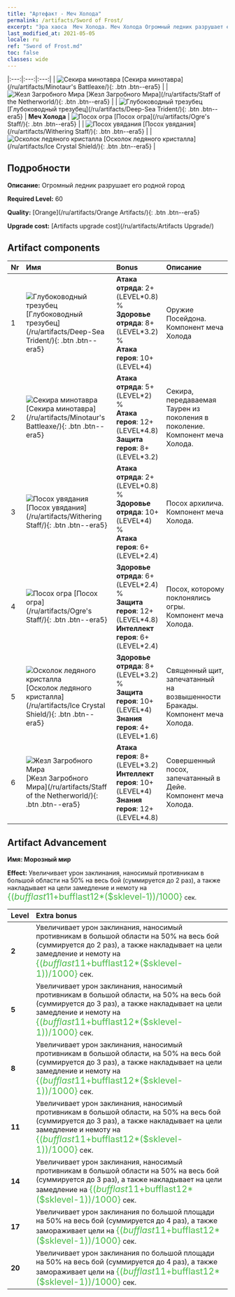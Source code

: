 ```yaml
---
title: "Артефакт - Меч Холода"
permalink: /artifacts/Sword of Frost/
excerpt: "Эра хаоса  Меч Холода. Меч Холода Огромный ледник разрушает его родной город"
last_modified_at: 2021-05-05
locale: ru
ref: "Sword of Frost.md"
toc: false
classes: wide
---
```


  |:---:|:---:|:---:| 
  | ![Секира минотавра](/images/t/artifact_40432.png) [Секира минотавра](/ru/artifacts/Minotaur's Battleaxe/){: .btn .btn--era5} |   | ![Жезл Загробного Мира](/images/t/artifact_40436.png) [Жезл Загробного Мира](/ru/artifacts/Staff of the Netherworld/){: .btn .btn--era5} | 
  | ![Глубоководный трезубец](/images/t/artifact_40431.png) [Глубоководный трезубец](/ru/artifacts/Deep-Sea Trident/){: .btn .btn--era5} | **Меч Холода** | ![Посох огра](/images/t/artifact_40434.png) [Посох огра](/ru/artifacts/Ogre's Staff/){: .btn .btn--era5} | 
  | ![Посох увядания](/images/t/artifact_40433.png) [Посох увядания](/ru/artifacts/Withering Staff/){: .btn .btn--era5} |   | ![Осколок ледяного кристалла](/images/t/artifact_40435.png) [Осколок ледяного кристалла](/ru/artifacts/Ice Crystal Shield/){: .btn .btn--era5} | 


## Подробности

 **Описание:** Огромный ледник разрушает его родной город

 **Required Level:** 60

 **Quality:** [Orange](/ru/artifacts/Orange Artifacts/){: .btn .btn--era5}

 **Upgrade cost:** [Artifacts upgrade cost](/ru/artifacts/Artifacts Upgrade/)



## Artifact components

  | Nr |    Имя    |   Bonus | Описание | 
  |:---|:-----------|:--------|:------------| 
  | 1 | ![Глубоководный трезубец](/images/t/artifact_40431.png) [Глубоководный трезубец](/ru/artifacts/Deep-Sea Trident/){: .btn .btn--era5} | **Атака отряда**: 2+(LEVEL\*0.8) %<br/>**Здоровье отряда**: 8+(LEVEL\*3.2) %<br/>**Атака героя**: 10+(LEVEL\*4) | Оружие Посейдона. Компонент меча Холода | 
  | 2 | ![Секира минотавра](/images/t/artifact_40432.png) [Секира минотавра](/ru/artifacts/Minotaur's Battleaxe/){: .btn .btn--era5} | **Атака отряда**: 5+(LEVEL\*2) %<br/>**Атака героя**: 12+(LEVEL\*4.8)<br/>**Защита героя**: 8+(LEVEL\*3.2) | Секира, передаваемая Таурен из поколения в поколение. Компонент меча Холода. | 
  | 3 | ![Посох увядания](/images/t/artifact_40433.png) [Посох увядания](/ru/artifacts/Withering Staff/){: .btn .btn--era5} | **Атака отряда**: 2+(LEVEL\*0.8) %<br/>**Здоровье отряда**: 10+(LEVEL\*4) %<br/>**Атака героя**: 6+(LEVEL\*2.4) | Посох архилича. Компонент меча Холода. | 
  | 4 | ![Посох огра](/images/t/artifact_40434.png) [Посох огра](/ru/artifacts/Ogre's Staff/){: .btn .btn--era5} | **Здоровье отряда**: 6+(LEVEL\*2.4) %<br/>**Защита героя**: 12+(LEVEL\*4.8)<br/>**Интеллект героя**: 6+(LEVEL\*2.4) | Посох, которому поклонялись огры. Компонент меча Холода. | 
  | 5 | ![Осколок ледяного кристалла](/images/t/artifact_40435.png) [Осколок ледяного кристалла](/ru/artifacts/Ice Crystal Shield/){: .btn .btn--era5} | **Здоровье отряда**: 8+(LEVEL\*3.2) %<br/>**Защита героя**: 10+(LEVEL\*4)<br/>**Знания героя**: 4+(LEVEL\*1.6) | Священный щит, запечатанный на возвышенности Бракады. Компонент меча Холода. | 
  | 6 | ![Жезл Загробного Мира](/images/t/artifact_40436.png) [Жезл Загробного Мира](/ru/artifacts/Staff of the Netherworld/){: .btn .btn--era5} | **Атака героя**: 8+(LEVEL\*3.2)<br/>**Интеллект героя**: 10+(LEVEL\*4)<br/>**Знания героя**: 12+(LEVEL\*4.8) | Совершенный посох, запечатанный в Дейе. Компонент меча Холода. | 


## Artifact Advancement

 **Имя: Морозный мир**

 **Effect:** Увеличивает урон заклинания, наносимый противникам в большой области на 50% на весь бой (суммируется до 2 раз), а также накладывает на цели замедление и немоту на <span style="color: #48b946;font-size:20px">{($bufflast11+$bufflast12*($sklevel-1))/1000}</span> сек.

  |  Level  |    Extra bonus  | 
  |:--------|:----------------| 
  | **2** | Увеличивает урон заклинания, наносимый противникам в большой области на 50% на весь бой (суммируется до 2 раз), а также накладывает на цели замедление и немоту на <span style="color: #48b946;font-size:20px">{($bufflast11+$bufflast12*($sklevel-1))/1000}</span> сек. | 
  | **5** | Увеличивает урон заклинания, наносимый противникам в большой области, на 50% на весь бой (суммируется до 3 раз), а также накладывает на цели замедление и немоту на <span style="color: #48b946;font-size:20px">{($bufflast11+$bufflast12*($sklevel-1))/1000}</span> сек. | 
  | **8** | Увеличивает урон заклинания, наносимый противникам в большой области, на 50% на весь бой (суммируется до 3 раз), а также накладывает на цели замедление и немоту на <span style="color: #48b946;font-size:20px">{($bufflast11+$bufflast12*($sklevel-1))/1000}</span> сек. | 
  | **11** | Увеличивает урон заклинания, наносимый противникам в большой области, на 50% на весь бой (суммируется до 3 раз), а также накладывает на цели замедление и немоту на <span style="color: #48b946;font-size:20px">{($bufflast11+$bufflast12*($sklevel-1))/1000}</span> сек. | 
  | **14** | Увеличивает урон заклинания, наносимый противникам в большой области на 50% на весь бой (суммируется до 3 раз), а также накладывает на цели замедление на <span style="color: #48b946;font-size:20px">{($bufflast11+$bufflast12*($sklevel-1))/1000}</span> сек. | 
  | **17** | Увеличивает урон заклинания по большой площади на 50% на весь бой (суммируется до 4 раз), а также замораживает цели на <span style="color: #48b946;font-size:20px">{($bufflast11+$bufflast12*($sklevel-1))/1000}</span> сек. | 
  | **20** | Увеличивает урон заклинания по большой площади на 50% на весь бой (суммируется до 4 раз), а также замораживает цели на <span style="color: #48b946;font-size:20px">{($bufflast11+$bufflast12*($sklevel-1))/1000}</span> сек. | 
